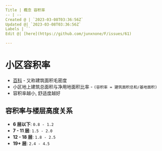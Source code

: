 ```yaml
---
Title | 概念 容积率
-- | --
Created @ | `2023-03-08T03:36:56Z`
Updated @| `2023-03-08T03:36:56Z`
Labels | ``
Edit @| [here](https://github.com/junxnone/F/issues/61)

---
```

# 小区容积率


- [百科](https://baike.baidu.com/item/%E5%AE%B9%E7%A7%AF%E7%8E%87/1397682) - 又称建筑面积毛密度
- 小区地上建筑总面积与净用地面积比率 - `(容积率 = 建筑面积总和/基地面积)`
- 容积率越小, 舒适度越好

## 容积率与楼层高度关系

- **6 层以下**: `0.8 - 1.2`
- **7 - 11 层**: `1.5 - 2.0`
- **12 - 18 层**: `1.8 - 2.5`
- **19+ 层**: `2.4 - 4.5`
